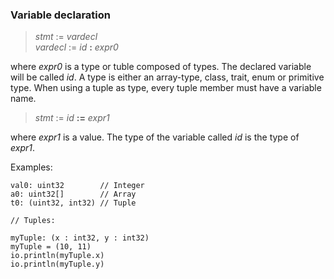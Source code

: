 ### Variable declaration

> *stmt* := *vardecl*\
> *vardecl* := *id* **:** *expr0*

where *expr0* is a type or tuble composed of types. The declared variable will
be called *id*. A type is either an array-type, class, trait, enum or primitive
type. When using a tuple as type, every tuple member must have a variable name.

> *stmt* := *id* **:=** *expr1*

where *expr1* is a value. The type of the variable called *id* is the type of
*expr1*.

Examples:

```
val0: uint32        // Integer
a0: uint32[]        // Array
t0: (uint32, int32) // Tuple

// Tuples:

myTuple: (x : int32, y : int32)
myTuple = (10, 11)
io.println(myTuple.x)
io.println(myTuple.y)
```
